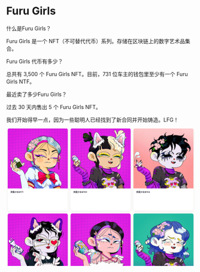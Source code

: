 # Furu Girls

什么是Furu Girls？

Furu Girls 是一个 NFT（不可替代代币）系列。存储在区块链上的数字艺术品集合。

Furu Girls 代币有多少？

总共有 3,500 个 Furu Girls NFT。目前，731 位车主的钱包里至少有一个 Furu Girls NTF。

最近卖了多少Furu Girls？

过去 30 天内售出 5 个 Furu Girls NFT。

我们开始得早一点，因为一些聪明人已经找到了新合同并开始铸造。LFG！

![nft](9a6e088b-78b6-4763-adf7-6df1e4c30962_.png)
